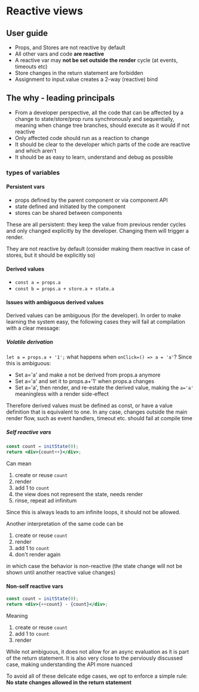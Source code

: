 # Reactive views

## User guide

- Props, and Stores are not reactive by default
- All other vars and code **are reactive**
- A reactive var may **not be set outside the render** cycle (at events, timeouts etc)
- Store changes in the return statement are forbidden
- Assignment to input.value creates a 2-way (reactive) bind

## The why - leading principals

- From a developer perspective, all the code that can be affected by a change to state/store/prop runs synchronously and sequentially, meaning when change tree branches, should execute as it would if not reactive
- Only affected code should run as a reaction to change
- It should be clear to the developer which parts of the code are reactive and which aren't
- It should be as easy to learn, understand and debug as possible

### types of variables

#### Persistent vars

- props defined by the parent component or via component API
- state defined and initiated by the component
- stores can be shared between components

These are all persistent: they keep the value from previous render cycles and only changed explicitly by the developer. Changing them will trigger a render.

They are not reactive by default
(consider making them reactive in case of stores, but it should be explicitly so)

#### Derived values

- `const a = props.a`
- `const b = props.a + store.a + state.a`

#### Issues with ambiguous derived values

Derived values can be ambiguous (for the developer). In order to make learning the system easy, the following cases they will fail at compilation with a clear message:

##### Volatile derivation

`let a = props.a + '1';`
what happens when `onClick=() => a = 'a'`?
Since this is ambiguous:

- Set a='a' and make a not be derived from props.a anymore
- Set a='a' and set it to props.a+'1' when props.a changes
- Set a='a', then render, and re-estate the derived value, making the `a='a'` meaningless with a render side-effect

Therefore derived values must be defined as const, or have a value definition that is equivalent to one.
In any case, changes outside the main render flow, such as event handlers, timeout etc.
should fail at compile time

##### Self reactive vars

```jsx
const count = initState(0);
return <div>{count++}</div>;
```

Can mean

1. create or reuse `count`
2. render
3. add 1 to `count`
4. the view does not represent the state, needs render
5. rinse, repeat ad infinitum

Since this is always leads to am infinite loops, it should not be allowed.


Another interpretation of the same code can be

1. create or reuse `count`
2. render
3. add 1 to `count`
4. don't render again

in which case the behavior is non-reactive (the state change will not be shown until another reactive value changes)

#### Non-self reactive vars

```jsx
const count = initState(0);
return <div>{++count} - {count}</div>;
```

Meaning

1. create or reuse `count`
2. add 1 to `count`
3. render

While not ambiguous, it does not allow for an async evaluation as it is part of the return statement. It is also very close to the perviously discussed case, making understanding the API more nuanced


To avoid all of these delicate edge cases, we opt to enforce a simple rule:
**No state changes allowed in the return statement**
